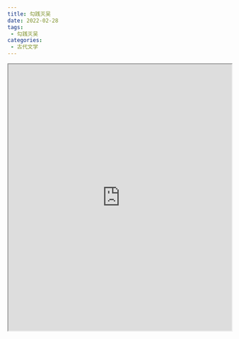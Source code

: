 ```yaml
---
title: 勾践灭吴
date: 2022-02-28
tags:
 - 勾践灭吴
categories:
 - 古代文学
---
```




<iframe src="https://study-doc.yourtools.icu/pdf/web/viewer.html?file=https://vkceyugu.cdn.bspapp.com/VKCEYUGU-e9075d72-0451-48df-afe1-d46932ae4554/30bc7b95-3ef1-429a-991e-1a51ab0e80fd.pdf" width="100%" height="600px"></iframe>
